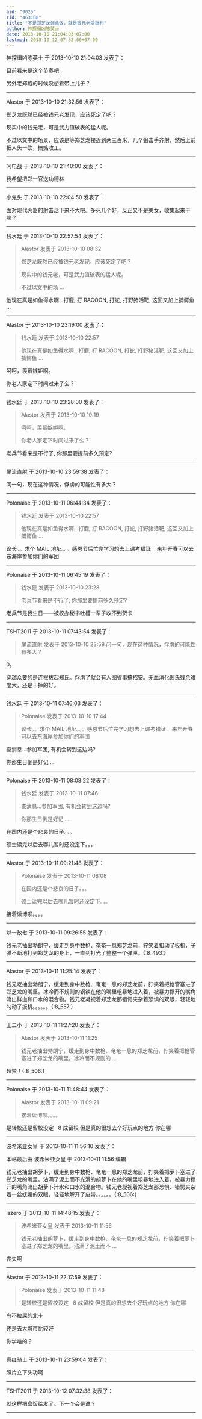 ```yaml
---
aid: "9025"
zid: "463108"
title: "不是郑芝龙领盒饭，就是钱元老受批判"
author: 神探缉凶陈英士
date: 2013-10-10 21:04:03+07:00
lastmod: 2013-10-12 07:32:00+07:00
---
```


神探缉凶陈英士 于 2013-10-10 21:04:03 发表了：

目前看来是这个节奏吧

另外老郑跑的时候没想着带上儿子？

---

Alastor 于 2013-10-10 21:32:56 发表了：

郑芝龙既然已经被钱元老发现，应该死定了吧？

现实中的钱元老，可是武力值破表的猛人呢。

不过以文中的场景，应该是等郑芝龙接近到两三百米，几个狙击手齐射，然后上前把人头一砍，搞掂收工。

---

闪电战 于 2013-10-10 21:40:00 发表了：

我希望把郑一官送功德林

---

小鬼头 于 2013-10-10 22:04:50 发表了：

面对现代火器的射击活下来不大吧。多死几个好，反正又不是美女，收集起来干嘛？

---

钱水廷 于 2013-10-10 22:57:54 发表了：

> Alastor 发表于 2013-10-10 08:32
>
> 郑芝龙既然已经被钱元老发现，应该死定了吧？
>
> 现实中的钱元老，可是武力值破表的猛人呢。
>
> 不过以文中的场 ...

他现在真是如鱼得水啊...打鹿, 打 RACOON, 打蛇, 打野猪活靶, 这回又加上捕鳄鱼 ...

---

Alastor 于 2013-10-10 23:19:00 发表了：

> 钱水廷 发表于 2013-10-10 22:57
>
> 他现在真是如鱼得水啊...打鹿, 打 RACOON, 打蛇, 打野猪活靶, 这回又加上捕鳄鱼 ...

呵呵，羡慕嫉妒啊。

你老人家定下时间过来了么？

---

钱水廷 于 2013-10-10 23:28:00 发表了：

> Alastor 发表于 2013-10-10 10:19
>
> 呵呵，羡慕嫉妒啊。
>
> 你老人家定下时间过来了么？

老兵节看来是不行了, 你那里要提前多久预定?

---

尾流直射 于 2013-10-10 23:59:38 发表了：

问一句，现在这种情况，俘虏的可能性有多大？

---

Polonaise 于 2013-10-11 06:44:34 发表了：

> 钱水廷 发表于 2013-10-10 22:57
>
> 他现在真是如鱼得水啊...打鹿, 打 RACOON, 打蛇, 打野猪活靶, 这回又加上捕鳄鱼 ...

议长。。求个 MAIL 地址。。。感恩节后忙完学习想去上课考猎证    来年开春可以去东海岸参加你们的军团

---

Polonaise 于 2013-10-11 06:45:19 发表了：

> 钱水廷 发表于 2013-10-10 23:28
>
> 老兵节看来是不行了, 你那里要提前多久预定?

老兵节是我生日——被校办秘书吐槽一辈子收不到贺卡

---

TSHT2011 于 2013-10-11 07:43:54 发表了：

> 尾流直射 发表于 2013-10-10 23:59 问一句，现在这种情况，俘虏的可能性有多大？

0。

穿越众要的是连根拔起郑氏。俘虏了就会有人图省事搞招安。无血消化郑氏残余难度大，还是干掉的好。

---

钱水廷 于 2013-10-11 07:46:03 发表了：

> Polonaise 发表于 2013-10-10 17:44
>
> 议长。。求个 MAIL 地址。。。感恩节后忙完学习想去上课考猎证    来年开春可以去东海岸参加你们的军团

查消息...参加军团, 有机会转到这边吗?

你那生日倒是好记 ...

---

Polonaise 于 2013-10-11 08:08:22 发表了：

> 钱水廷 发表于 2013-10-11 07:46
>
> 查消息...参加军团, 有机会转到这边吗?
>
> 你那生日倒是好记 ...

在国内还是个悲哀的日子。。。

硕士读完以后去哪儿暂时还没定下。。。

---

Alastor 于 2013-10-11 09:21:48 发表了：

> Polonaise 发表于 2013-10-11 08:08
>
> 在国内还是个悲哀的日子。。。
>
> 硕士读完以后去哪儿暂时还没定下。。。

接着读博呗。。。。

---

以一敌七 于 2013-10-11 09:26:55 发表了：

钱元老抽出勃朗宁，缓走到身中数枪、奄奄一息郑芝龙前，狞笑着扣动了板机，子弹不断地打到郑芝龙的身上，一直到打光了整整一个弹匣。{:8_493:}

---

Alastor 于 2013-10-11 11:25:14 发表了：

钱元老抽出勃朗宁，缓走到身中数枪、奄奄一息的郑芝龙前，狞笑着把枪管塞进了郑芝龙的嘴里。冰冷而不规则的钢铁在他的嘴里粗暴地进入着，被暴力撑开的嘴角流出鲜血和口水的混合物。钱元老凝视着郑芝龙那错愕夹杂着恐惧的双眼，轻轻地勾动了扳机。。。。。。{:8_557:}

---

王二小 于 2013-10-11 11:27:20 发表了：

> Alastor 发表于 2013-10-11 11:25
>
> 钱元老抽出勃朗宁，缓走到身中数枪、奄奄一息的郑芝龙前，狞笑着把枪管塞进了郑芝龙的嘴里。冰冷而不规则的 ...

超赞！{:8_506:}

---

Polonaise 于 2013-10-11 11:48:44 发表了：

> Alastor 发表于 2013-10-11 09:21
>
> 接着读博呗。。。。

是转校还是留校没定   8 成留校 但是真的很想去个好玩点的地方 你在哪

---

波希米亚女皇 于 2013-10-11 11:56:10 发表了：

本帖最后由 波希米亚女皇 于 2013-10-11 11:56 编辑

钱元老抽出胡萝卜，缓走到身中数枪、奄奄一息的郑芝龙前，狞笑着把萝卜塞进了郑芝龙的嘴里。沾满了泥土而不光滑的胡萝卜在他的嘴里粗暴地进入着，被暴力撑开的嘴角流出胡萝卜汁水和口水的混合物。钱元老凝视着郑芝龙那恐惧、错愕夹杂着一丝妩媚的双眼，轻轻地解开了皮带。。。。。。{:8_506:}

---

iszero 于 2013-10-11 14:48:15 发表了：

> 波希米亚女皇 发表于 2013-10-11 11:56
>
> 钱元老抽出胡萝卜，缓走到身中数枪、奄奄一息的郑芝龙前，狞笑着把萝卜塞进了郑芝龙的嘴里。沾满了泥土而不 ...

丧失啊

---

Alastor 于 2013-10-11 22:17:59 发表了：

> Polonaise 发表于 2013-10-11 11:48
>
> 是转校还是留校没定   8 成留校 但是真的很想去个好玩点的地方 你在哪

鸟不拉屎的北卡

还是去大城市比较好

你学啥的？

---

真红骑士 于 2013-10-11 23:59:04 发表了：

照片立下头功啊

---

TSHT2011 于 2013-10-12 07:32:38 发表了：

就这样把盒饭给发了。下一个会是谁？

---

